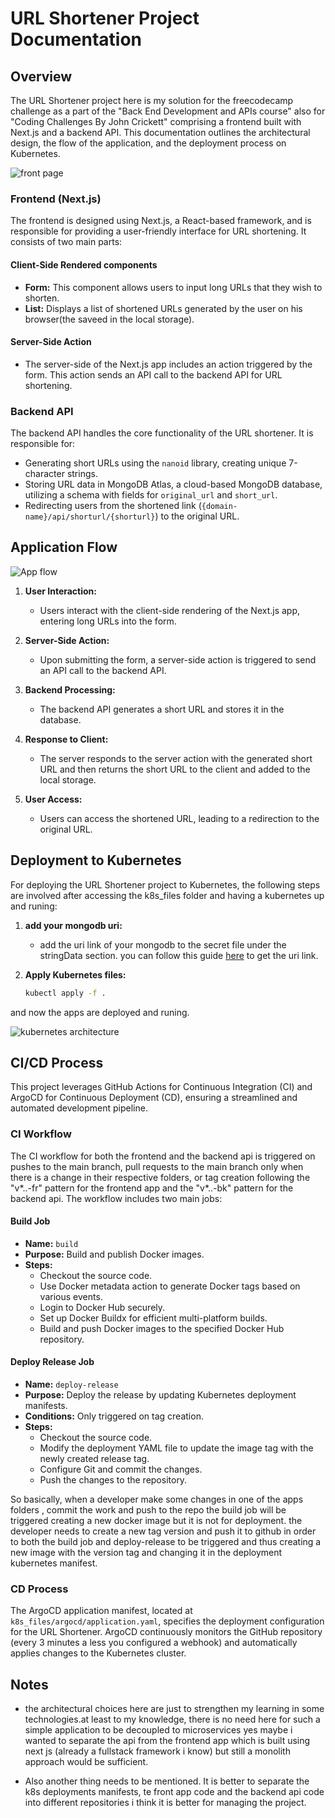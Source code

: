 # URL Shortener Project Documentation

## Overview

The URL Shortener project here is my solution for the freecodecamp challenge as a part of the "Back End Development and APIs course" also for "Coding Challenges By John Crickett" comprising a frontend built with Next.js and a backend API. This documentation outlines the architectural design, the flow of the application, and the deployment process on Kubernetes.

![front page](shortly.png)

### Frontend (Next.js)

The frontend is designed using Next.js, a React-based framework, and is responsible for providing a user-friendly interface for URL shortening. It consists of two main parts:

#### Client-Side Rendered components
- **Form:** This component allows users to input long URLs that they wish to shorten.
- **List:** Displays a list of shortened URLs generated by the user on his browser(the saveed in the local storage).

#### Server-Side Action
- The server-side of the Next.js app includes an action triggered by the form. This action sends an API call to the backend API for URL shortening.

### Backend API

The backend API handles the core functionality of the URL shortener. It is responsible for:

- Generating short URLs using the `nanoid` library, creating unique 7-character strings.
- Storing URL data in MongoDB Atlas, a cloud-based MongoDB database, utilizing a schema with fields for `original_url` and `short_url`.
- Redirecting users from the shortened link (`{domain-name}/api/shorturl/{shorturl}`) to the original URL.

## Application Flow

![App flow](appFlow.png)

1. **User Interaction:**
   - Users interact with the client-side rendering of the Next.js app, entering long URLs into the form.

2. **Server-Side Action:**
   - Upon submitting the form, a server-side action is triggered to send an API call to the backend API.

3. **Backend Processing:**
   - The backend API generates a short URL and stores it in the database.

4. **Response to Client:**
   - The server responds to the server action with the generated short URL and then returns the short URL to the client and added to the local storage.

5. **User Access:**
   - Users can access the shortened URL, leading to a redirection to the original URL.

## Deployment to Kubernetes

For deploying the URL Shortener project to Kubernetes, the following steps are involved after accessing the k8s_files folder and having a kubernetes up and runing:


1. **add your mongodb uri:**
   - add the uri link of your mongodb to the secret file under the stringData section. you can follow this guide [here](https://www.mongodb.com/docs/manual/reference/connection-string/) to get the uri link.

2. **Apply Kubernetes files:**
   ```bash
   kubectl apply -f .
   ```
and now  the apps are deployed and runing.

![kubernetes architecture](kubernetesArchi.png)

## CI/CD Process

This project leverages GitHub Actions for Continuous Integration (CI) and ArgoCD for Continuous Deployment (CD), ensuring a streamlined and automated development pipeline.

### CI Workflow

The CI workflow for both the frontend  and the backend api  is triggered on pushes to the main branch, pull requests to the main branch only when there is a change in their respective folders, or tag creation following the "v*..-fr" pattern for the frontend app and the "v*..-bk" pattern for the backend api. The workflow includes two main jobs:

#### Build Job

- **Name:** `build`
- **Purpose:** Build and publish Docker images.
- **Steps:**
  - Checkout the source code.
  - Use Docker metadata action to generate Docker tags based on various events.
  - Login to Docker Hub securely.
  - Set up Docker Buildx for efficient multi-platform builds.
  - Build and push Docker images to the specified Docker Hub repository.

#### Deploy Release Job

- **Name:** `deploy-release`
- **Purpose:** Deploy the release by updating Kubernetes deployment manifests.
- **Conditions:** Only triggered on tag creation.
- **Steps:**
  - Checkout the source code.
  - Modify the deployment YAML file to update the image tag with the newly created release tag.
  - Configure Git and commit the changes.
  - Push the changes to the repository.


So basically, when a developer make some changes in one of the apps folders , commit the work  and push to the repo the build job will be triggered creating a new docker image but it is not for deployment. the developer needs to create a new tag version and push it to github in order to both the build job and deploy-release  to be triggered and thus creating a new image with the version tag and changing it in the deployment kubernetes manifest.

### CD Process

The ArgoCD application manifest, located at `k8s_files/argocd/application.yaml`, specifies the deployment configuration for the URL Shortener. ArgoCD continuously monitors the GitHub repository (every 3 minutes a less you configured a webhook) and automatically applies changes to the Kubernetes cluster.

## Notes

- the architectural choices here are just to strengthen my learning in some technologies.at least to my knowledge, there is no need here for such a simple application to be decoupled to  microservices yes maybe i wanted to separate the api from the frontend app which is built using next js (already a fullstack framework i know) but still a monolith approach would be sufficient.  
  
- Also another thing needs to be mentioned. It is better to separate the k8s deployments manifests, te front app code and the backend api code into different repositories i think it is better for managing the project. 